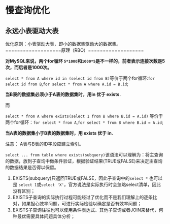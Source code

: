 # 慢查询优化

## 永远小表驱动大表

优化原则：小表驱动大表，即小的数据集驱动大的数据集。
===================原理（RBO）===================

**对MySQL来说，两个for循环 `5*1000`和`1000*5`是不一样的，前者表示连接次数是5次，而后者是1000次。**

`select * from A where id in (select id from B)`等价于两个for循环:`for select id from B`,`for select * from A where A.id = B.id`;

**当B表的数据集必须小于A表的数据集时，用in 优于 exists.**

而

`select * from A where exists(select 1 from B where B.id = A.id)` 等价于两个for循环：`for select * from A`,`for select * from B where B.id = A.id`;

**当A表的数据集小于B表的数据集时，用 exists 优于 in.**

注意： A表与B表的ID字段应建立索引。

`select ... from table where exists(subquery)`该语法可以理解为：将主查询的数据，放到子查询中做条件验证，根据验证结果(TRUE或FALSE)来决定主查询的数据结果是否得以保留。

1. EXISTS(subquery)只返回TRUE或FALSE，因此子查询中的`select *` 也可以是 `select 1`或`select 'X'`，官方说法是实际执行时会忽略select清单，因此没有区别；
2. EXISTS子查询的实际执行过程可能经过了优化而不是我们理解上的逐条比对，如果担心效率问题，可进行实际检验以确定是否有效率问题；
3. EXISTS子查询往往也可以使用条件表达式、其他子查询或者JOIN来替代，何种最优需要具体问题具体分析；
